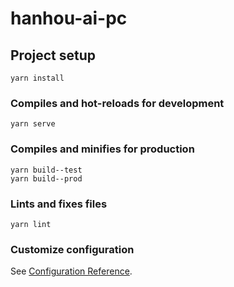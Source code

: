 # hanhou-ai-pc

## Project setup

```
yarn install
```

### Compiles and hot-reloads for development

```
yarn serve
```

### Compiles and minifies for production

```
yarn build--test
yarn build--prod

```

### Lints and fixes files

```
yarn lint
```

### Customize configuration

See [Configuration Reference](https://cli.vuejs.org/config/).
